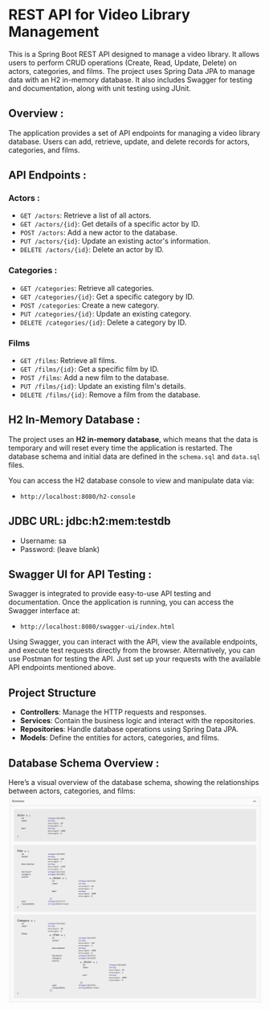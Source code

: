 # REST API for Video Library Management 
This is a Spring Boot REST API designed to manage a video library. It allows users to perform CRUD operations (Create, Read, Update, Delete) on actors, categories, and films. 
The project uses Spring Data JPA to manage data with an H2 in-memory database. It also includes Swagger for testing and documentation, along with unit testing using JUnit.

## Overview :
The application provides a set of API endpoints for managing a video library database. Users can add, retrieve, update, and delete records for actors, categories, and films. 

## API Endpoints :
### Actors :
- `GET /actors`: Retrieve a list of all actors.
- `GET /actors/{id}`: Get details of a specific actor by ID.
- `POST /actors`: Add a new actor to the database.
- `PUT /actors/{id}`: Update an existing actor's information.
- `DELETE /actors/{id}`: Delete an actor by ID.
### Categories :
- `GET /categories`: Retrieve all categories.
- `GET /categories/{id}`: Get a specific category by ID.
- `POST /categories`: Create a new category.
- `PUT /categories/{id}`: Update an existing category.
- `DELETE /categories/{id}`: Delete a category by ID.
### Films
- `GET /films`: Retrieve all films.
- `GET /films/{id}`: Get a specific film by ID.
- `POST /films`: Add a new film to the database.
- `PUT /films/{id}`: Update an existing film's details.
- `DELETE /films/{id}`: Remove a film from the database.

## H2 In-Memory Database :
The project uses an **H2 in-memory database**, which means that the data is temporary and will reset every time the application is restarted.
The database schema and initial data are defined in the `schema.sql` and `data.sql` files.

You can access the H2 database console to view and manipulate data via:
- `http://localhost:8080/h2-console`

## JDBC URL: jdbc:h2:mem:testdb
- Username: sa
- Password: (leave blank)

## Swagger UI for API Testing :
Swagger is integrated to provide easy-to-use API testing and documentation. Once the application is running, you can access the Swagger interface at:
- `http://localhost:8080/swagger-ui/index.html`
  
Using Swagger, you can interact with the API, view the available endpoints, and execute test requests directly from the browser.
Alternatively, you can use Postman for testing the API. Just set up your requests with the available API endpoints mentioned above.

## Project Structure
- **Controllers**: Manage the HTTP requests and responses.
- **Services**: Contain the business logic and interact with the repositories.
- **Repositories**: Handle database operations using Spring Data JPA.
- **Models**: Define the entities for actors, categories, and films.

## Database Schema Overview :
Here’s a visual overview of the database schema, showing the relationships between actors, categories, and films:
![Schema Overview](image/Schema.png)



